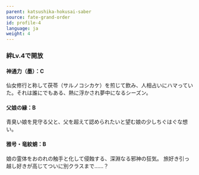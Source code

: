 ```yaml
---
parent: katsushika-hokusai-saber
source: fate-grand-order
id: profile-4
language: ja
weight: 4
---
```


### 絆Lv.4で開放

#### 神通力（墨）：C

仙女修行と称して茯苓（サルノコシカケ）を煎じて飲み、人相占いにハマっていた。それは誰にでもある、熱に浮かされ夢中になるシーズン。

#### 父娘の縁：B

青臭い娘を見守る父と、父を超えて認められたいと望む娘の少しちぐはぐな想い。

#### 雅号・竜紋蛸：B

娘の霊体をおのれの触手と化して侵蝕する、深淵なる邪神の狂気。
旅好き引っ越し好きが高じてついに別クラスまで……？
